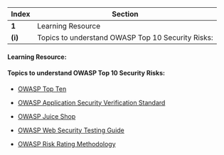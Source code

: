 Index | Section
---   | ---
**1** | Learning Resource
**(i)** | Topics to understand OWASP Top 10 Security Risks:



#### Learning Resource:


#### Topics to understand OWASP Top 10 Security Risks:

  * [OWASP Top Ten](https://owasp.org/www-project-top-ten/)
  * [OWASP Application Security Verification Standard](https://owasp.org/www-project-application-security-verification-standard/)
  * [OWASP Juice Shop](https://owasp.org/www-project-juice-shop/#:~:text=OWASP%20Juice%20Shop%20is%20probably,and%20sophisticated%20insecure%20web%20application!&text=Juice%20Shop%20encompasses%20vulnerabilities%20from,found%20in%20real%2Dworld%20applications!)

  * [OWASP Web Security Testing Guide](https://owasp.org/www-project-web-security-testing-guide/)
  * [OWASP Risk Rating Methodology](https://owasp.org/www-community/OWASP_Risk_Rating_Methodology)
```

